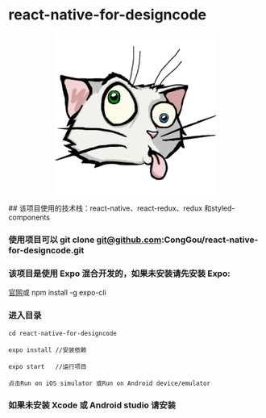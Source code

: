 # react-native-for-designcode

<p align="center">
  <img width="320" src="./assets/icon.png">
</p>
## 该项目使用的技术栈：react-native、react-redux、redux 和styled-components

### 使用项目可以 git clone git@github.com:CongGou/react-native-for-designcode.git

### 该项目是使用 Expo 混合开发的，如果未安装请先安装 Expo:

<a href="https://docs.expo.io/">官网</a>或 npm install -g expo-cli

### 进入目录

```
cd react-native-for-designcode

expo install //安装依赖

expo start   //运行项目

点击Run on iOS simulator 或Run on Android device/emulator

```

### 如果未安装 Xcode 或 Android studio 请安装
